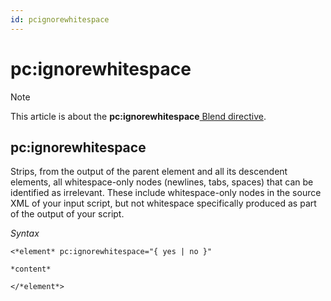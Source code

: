 ```yaml
---
id: pcignorewhitespace
---
```


# pc:ignorewhitespace



> [!NOTE]
> This article is about the **pc:ignorewhitespace**[ Blend directive](/docs/Repositories/Blend%20directives).

## **pc:ignorewhitespace**

Strips, from the output of the parent element and all its descendent elements, all whitespace-only nodes (newlines, tabs, spaces) that can be identified as irrelevant. These include whitespace-only nodes in the source XML of your input script, but not whitespace specifically produced as part of the output of your script.

*Syntax*

```
<*element* pc:ignorewhitespace="{ yes | no }"

*content*

</*element*>
```

 